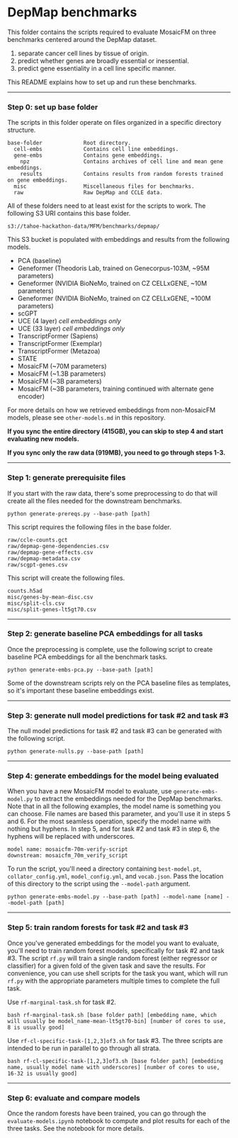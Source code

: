 # DepMap benchmarks

This folder contains the scripts required to evaluate MosaicFM on three benchmarks centered around the DepMap dataset.

1. separate cancer cell lines by tissue of origin.
2. predict whether genes are broadly essential or inessential.
3. predict gene essentiality in a cell line specific manner.

This README explains how to set up and run these benchmarks. 

---

### Step 0: set up base folder

The scripts in this folder operate on files organized in a specific directory structure.

```
base-folder             Root directory.
  cell-embs             Contains cell line embeddings.
  gene-embs             Contains gene embeddings.
    npz                 Contains archives of cell line and mean gene embeddings.
    results             Contains results from random forests trained on gene embeddings.
  misc                  Miscellaneous files for benchmarks.
  raw                   Raw DepMap and CCLE data.
```

All of these folders need to at least exist for the scripts to work. The following S3 URI contains this base folder.

```
s3://tahoe-hackathon-data/MFM/benchmarks/depmap/
```

This S3 bucket is populated with embeddings and results from the following models.

- PCA (baseline)
- Geneformer (Theodoris Lab, trained on Genecorpus-103M, ~95M parameters)
- Geneformer (NVIDIA BioNeMo, trained on CZ CELLxGENE, ~10M parameters)
- Geneformer (NVIDIA BioNeMo, trained on CZ CELLxGENE, ~100M parameters)
- scGPT
- UCE (4 layer) *cell embeddings only*
- UCE (33 layer) *cell embeddings only*
- TranscriptFormer (Sapiens)
- TranscriptFormer (Exemplar)
- TranscriptFormer (Metazoa)
- STATE
- MosaicFM (~70M parameters)
- MosaicFM (~1.3B parameters)
- MosaicFM (~3B parameters)
- MosaicFM (~3B parameters, training continued with alternate gene encoder)

For more details on how we retrieved embeddings from non-MosaicFM models, please see `other-models.md` in this repository.

**If you sync the entire directory (415GB), you can skip to step 4 and start evaluating new models.**

**If you sync only the raw data (919MB), you need to go through steps 1-3.**

---

### Step 1: generate prerequisite files

If you start with the raw data, there's some preprocessing to do that will create all the files needed for the downstream benchmarks.

```
python generate-prereqs.py --base-path [path]
```

This script requires the following files in the base folder.

```
raw/ccle-counts.gct
raw/depmap-gene-dependencies.csv
raw/depmap-gene-effects.csv
raw/depmap-metadata.csv
raw/scgpt-genes.csv
```

This script will create the following files.

```
counts.h5ad
misc/genes-by-mean-disc.csv
misc/split-cls.csv
misc/split-genes-lt5gt70.csv
```

---

### Step 2: generate baseline PCA embeddings for all tasks

Once the preprocessing is complete, use the following script to create baseline PCA embeddings for all the benchmark tasks.

```
python generate-embs-pca.py --base-path [path]
```

Some of the downstream scripts rely on the PCA baseline files as templates, so it's important these baseline embeddings exist.

---

### Step 3: generate null model predictions for task #2 and task #3

The null model predictions for task #2 and task #3 can be generated with the following script.

```
python generate-nulls.py --base-path [path]
```

---

### Step 4: generate embeddings for the model being evaluated

When you have a new MosaicFM model to evaluate, use `generate-embs-model.py` to extract the embeddings needed for the DepMap benchmarks. Note that in all the following examples, the model name is something you can choose. File names are based this parameter, and you'll use it in steps 5 and 6. For the most seamless operation, specify the model name with nothing but hyphens. In step 5, and for task #2 and task #3 in step 6, the hyphens will be replaced with underscores.

```
model name: mosaicfm-70m-verify-script
downstream: mosaicfm_70m_verify_script
```

To run the script, you'll need a directory containing `best-model.pt`, `collator_config.yml`, `model_config.yml`, and `vocab.json`. Pass the location of this directory to the script using the `--model-path` argument.

```
python generate-embs-model.py --base-path [path] --model-name [name] --model-path [path]
```

---

### Step 5: train random forests for task #2 and task #3

Once you've generated embeddings for the model you want to evaluate, you'll need to train random forest models, specifically for task #2 and task #3. The script `rf.py` will train a single random forest (either regressor or classifier) for a given fold of the given task and save the results. For convenience, you can use shell scripts for the task you want, which will run `rf.py` with the appropriate parameters multiple times to complete the full task.

Use `rf-marginal-task.sh` for task #2.

```
bash rf-marginal-task.sh [base folder path] [embedding name, which will usually be model_name-mean-lt5gt70-bin] [number of cores to use, 8 is usually good]
```

Use `rf-cl-specific-task-[1,2,3]of3.sh` for task #3. The three scripts are intended to be run in parallel to go through all strata.

```
bash rf-cl-specific-task-[1,2,3]of3.sh [base folder path] [embedding name, usually model name with underscores] [number of cores to use, 16-32 is usually good]
```

---

### Step 6: evaluate and compare models

Once the random forests have been trained, you can go through the `evaluate-models.ipynb` notebook to compute and plot results for each of the three tasks. See the notebook for more details.